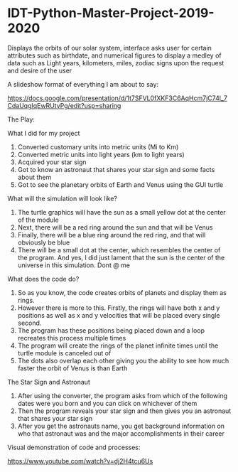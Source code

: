 # IDT-Python-Master-Project-2019-2020
Displays the orbits of our solar system, interface asks user for certain attributes such as birthdate, and numerical figures to display a medley of data such as Light years, kilometers, miles, zodiac signs upon the request and desire of the user

A slideshow format of everything I am about to say:

https://docs.google.com/presentation/d/1t7SFVL0fXKF3C6AqHcm7jC74l_7CdaUqgIqEwRUtyPg/edit?usp=sharing

The Play:

What I did for my project

1. Converted customary units into metric units (Mi to Km)
2. Converted metric units into light years (km to light years) 
3. Acquired your star sign 
4. Got to know an astronaut that shares your star sign and some facts about them
5. Got to see the planetary orbits of Earth and Venus using the GUI turtle

What will the simulation will look like?

1. The turtle graphics will have the sun as a small yellow dot at the center of the module
2. Next, there will be a red ring around the sun and that will be Venus 
3. Finally, there will be a blue ring around the red ring, and that will obviously be blue
4. There will be a small dot at the center, which resembles the center of the program. And yes, I did just lament that the sun is the center of the universe in this simulation. Dont @ me

What does the code do?

1. So as you know, the code creates orbits of planets and display them as rings.
2. However there is more to this. Firstly, the rings will have both x and y positions as well as x and y velocities that will be placed every single second. 
3. The program has these positions being placed down and a loop recreates this process multiple times 
4. The program will create the rings of the planet infinite times until the turtle module is canceled out of
5. The dots also overlap each other giving you the ability to see how much faster the orbit of Venus is than Earth 

The Star Sign and Astronaut

1. After using the converter, the program asks from which of the following dates were you born and you can click on whichever of them
2. Then the program reveals your star sign and then gives you an astronaut that shares your star sign 
3. After you get the astronauts name, you get background information on who that astronaut was and the major accomplishments in their career

Visual demonstration of code and processes:

https://www.youtube.com/watch?v=dj2H4tcu6Us








